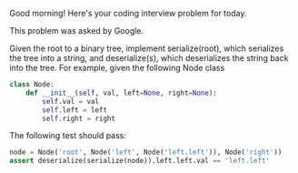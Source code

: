Good morning! Here's your coding interview problem for today.

This problem was asked by Google.

Given the root to a binary tree, implement serialize(root), which serializes the tree into a string, and deserialize(s), which deserializes the string back into the tree.
For example, given the following Node class

```python
class Node:
    def __init__(self, val, left=None, right=None):
        self.val = val
        self.left = left
        self.right = right
```

The following test should pass:

```python
node = Node('root', Node('left', Node('left.left')), Node('right'))
assert deserialize(serialize(node)).left.left.val == 'left.left'
```
